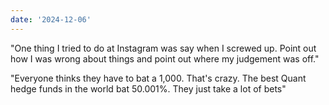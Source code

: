 ```yaml
---
date: '2024-12-06'
---
```

"One thing I tried to do at Instagram was say when I screwed up. Point out how I was wrong about things and point out where my judgement was off."

"Everyone thinks they have to bat a 1,000. That's crazy. The best Quant hedge funds in the world bat 50.001%. They just take a lot of bets"